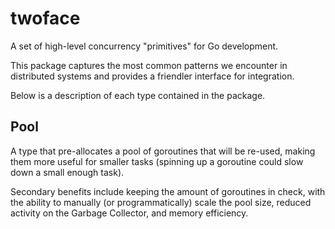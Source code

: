 # twoface

A set of high-level concurrency "primitives" for Go development.

This package captures the most common patterns we encounter in distributed
systems and provides a friendler interface for integration.

Below is a description of each type contained in the package.

## Pool

A type that pre-allocates a pool of goroutines that will be re-used, making
them more useful for smaller tasks (spinning up a goroutine could slow down
a small enough task).

Secondary benefits include keeping the amount of goroutines in check, with
the ability to manually (or programmatically) scale the pool size, reduced
activity on the Garbage Collector, and memory efficiency.

